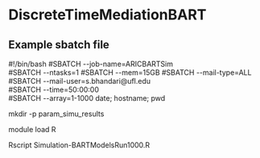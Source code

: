# DiscreteTimeMediationBART




## Example sbatch file

\#!/bin/bash
\#SBATCH --job-name=ARICBARTSim                          
\#SBATCH --ntasks=1
\#SBATCH --mem=15GB
\#SBATCH --mail-type=ALL                                 
\#SBATCH --mail-user=s.bhandari\@ufl.edu                 
\#SBATCH --time=50:00:00                                 
\#SBATCH --array=1-1000
date; hostname; pwd

mkdir -p param_simu_results

module load R

Rscript Simulation-BARTModelsRun1000.R
